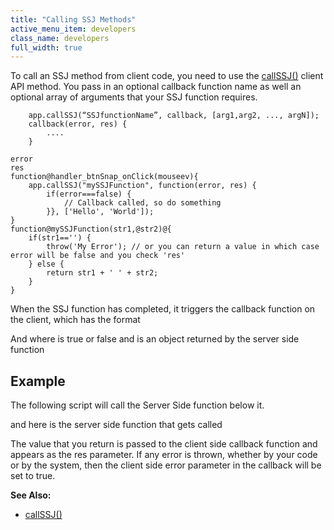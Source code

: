 ```yaml
---
title: "Calling SSJ Methods"
active_menu_item: developers
class_name: developers
full_width: true
---
```



To call an SSJ method from client code, you need to use the [callSSJ()](../client-api/app-functions/callservice) client API method. You pass in an optional callback function name as well an optional array of arguments that your SSJ function requires.

        app.callSSJ(“SSJfunctionName”, callback, [arg1,arg2, ..., argN]);
        callback(error, res) {
            ....
        }
     
    error
    res
    function@handler_btnSnap_onClick(mouseev){
        app.callSSJ("mySSJFunction", function(error, res) {
            if(error===false) {
                // Callback called, so do something
            }}, ['Hello', 'World']);
    }
    function@mySSJFunction(str1,@str2)@{
        if(str1=='') {
            throw('My Error'); // or you can return a value in which case error will be false and you check 'res'
        } else {
            return str1 + ' ' + str2;
        }
    }
     
   

When the SSJ function has completed, it triggers the callback function on the client, which has the format

And where is true or false and is an object returned by the server side function

## Example

The following script will call the Server Side function below it.

and here is the server side function that gets called

The value that you return is passed to the client side callback function and appears as the res parameter. If any error is thrown, whether by your code or by the system, then the client side error parameter in the callback will be set to true.

**See Also:**

 - [callSSJ()](../client-api/app-functions/callservice)

